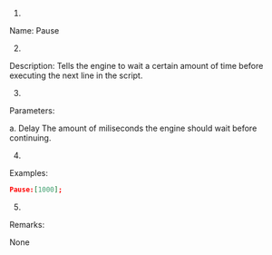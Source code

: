 1. 
Name: Pause


2. 
Description: Tells the engine to wait a certain amount of time before executing the next line in the script.


3. 
Parameters:


a. 
Delay
The amount of miliseconds the engine should wait before continuing.


4. 
Examples:
```json
Pause:[1000];
```

 



5. 
Remarks:

None